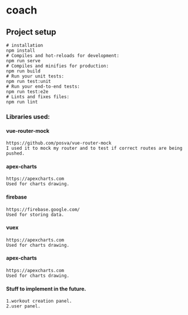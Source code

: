 # coach

## Project setup
```
# installation 
npm install
# Compiles and hot-reloads for development:
npm run serve
# Compiles and minifies for production:
npm run build
# Run your unit tests:
npm run test:unit
# Run your end-to-end tests:
npm run test:e2e
# Lints and fixes files:
npm run lint
```

### Libraries used: 
#### vue-router-mock
``` 
https://github.com/posva/vue-router-mock 
I used it to mock my router and to test if correct routes are being pushed.
```
#### apex-charts
``` 
https://apexcharts.com 
Used for charts drawing.
```
#### firebase
``` 
https://firebase.google.com/
Used for storing data. 
```
#### vuex
``` 
https://apexcharts.com 
Used for charts drawing.
```
#### apex-charts
``` 
https://apexcharts.com 
Used for charts drawing.
```
#### Stuff to implement in the future.
```
1.workout creation panel.
2.user panel.
```
